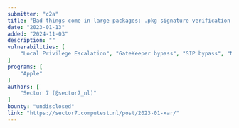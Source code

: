 ```yaml
---
submitter: "c2a"
title: "Bad things come in large packages: .pkg signature verification bypass on macOS"
date: "2023-01-13"
added: "2024-11-03"
description: ""
vulnerabilities: [
    "Local Privilege Escalation", "GateKeeper bypass", "SIP bypass", "MacOS"
]
programs: [
    "Apple"
]
authors: [
    "Sector 7 (@sector7_nl)"
]
bounty: "undisclosed"
link: "https://sector7.computest.nl/post/2023-01-xar/"
---
```




